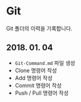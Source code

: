 # Git
Git 폴더의 이력을 기록합니다.

## 2018. 01. 04
- `Git-Command.md` 파일 생성
- Clone 명령어 작성
- Add 명령어 작성
- Commit 명령어 작성
- Push / Pull 명령어 작성
